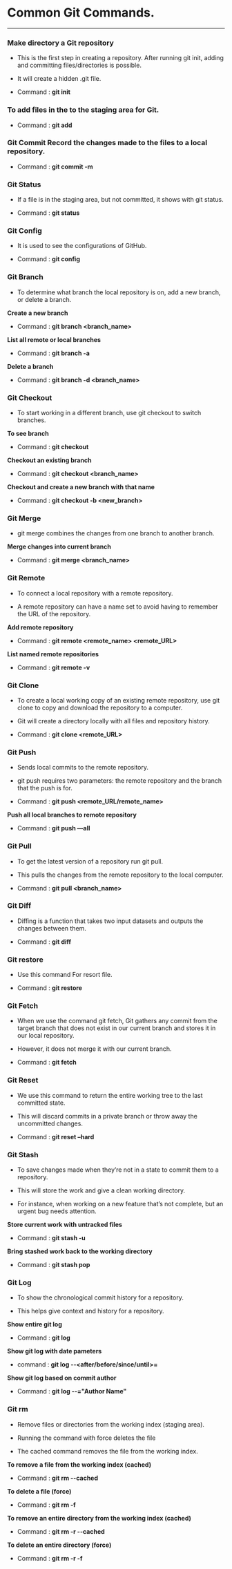 # Common Git Commands.

-----------

### Make directory a Git repository

* This is the first step in creating a repository. After running git init,
  adding and committing files/directories is possible.

* It will create a hidden .git file.

* Command : **git init**

### To add files in the to the staging area for Git.

* Command : **git add <file name>**

### Git Commit Record the changes made to the files to a local repository.

* Command : **git commit -m <comment in quotos>**

### Git Status

*  If a file is in the staging area, but not committed, it shows with git status.

* Command : **git status**

### Git Config

* It is used to see the configurations of GitHub.

* Command : **git config**

### Git Branch

* To determine what branch the local repository is on, add a new branch, or delete a branch.

**Create a new branch**

* Command : **git branch <branch_name>**

**List all remote or local branches**

* Command : **git branch -a**

**Delete a branch**

* Command : **git branch -d <branch_name>**

### Git Checkout

* To start working in a different branch, use git checkout to switch branches.

**To see branch**

* Command : **git checkout**

**Checkout an existing branch**

* Command : **git checkout <branch_name>**

**Checkout and create a new branch with that name**

* Command : **git checkout -b <new_branch>**

### Git Merge

* git merge combines the changes from one branch to another branch.

**Merge changes into current branch**

* Command : **git merge <branch_name>**

### Git Remote 

* To connect a local repository with a remote repository.

* A remote repository can have a name set to avoid having to remember the URL of the repository.

**Add remote repository**

* Command :  **git remote <command> <remote_name> <remote_URL>**

**List named remote repositories**

* Command : **git remote -v**

### Git Clone

* To create a local working copy of an existing remote repository, use git clone to copy and download the repository to a computer. 

* Git will create a directory locally with all files and repository history.

* Command : **git clone <remote_URL>**

### Git Push 

* Sends local commits to the remote repository. 

* git push requires two parameters: the remote repository and the branch that the push is for.

* Command : **git push <remote_URL/remote_name> <branch>**

**Push all local branches to remote repository**

* Command : **git push —all**

### Git Pull

* To get the latest version of a repository run git pull. 

*  This pulls the changes from the remote repository to the local computer.

* Command : **git pull <branch_name>**

### Git Diff

* Diffing is a function that takes two input datasets and outputs the changes between them. 

* Command : **git diff<file name>**

### Git restore

* Use this command For resort file.

* Command : **git restore <file name>**

### Git Fetch

* When we use the command git fetch, Git gathers any commit from the target branch that does not exist in our current branch and stores it in our local repository. 

* However, it does not merge it with our current branch.

* Command : **git fetch**

### Git Reset

* We use this command to return the entire working tree to the last committed state.

* This will discard commits in a private branch or throw away the uncommitted changes.

* Command : **git reset –hard**

### Git Stash

* To save changes made when they’re not in a state to commit them to a repository.

* This will store the work and give a clean working directory.

* For instance, when working on a new feature that’s not complete, but an urgent bug needs attention.

**Store current work with untracked files**

* Command : **git stash -u**

**Bring stashed work back to the working directory**

* Command :  **git stash pop**

### Git Log

* To show the chronological commit history for a repository. 

* This helps give context and history for a repository. 

 **Show entire git log**

* Command : **git log**

 **Show git log with date pameters**

* command : **git log --<after/before/since/until>=<date>**

 **Show git log based on commit author**

* Command : **git log --<author>="Author Name"**

### Git rm

* Remove files or directories from the working index (staging area).

* Running the command with force deletes the file

* The cached command removes the file from the working index.

 **To remove a file from the working index (cached)**

* Command : **git rm --cached <file name>**

 **To delete a file (force)**

* Command : **git rm -f <file name>**

 **To remove an entire directory from the working index (cached)**

* Command : **git rm -r --cached <directory name>**

 **To delete an entire directory (force)**

* Command : **git rm -r -f <file name>**

